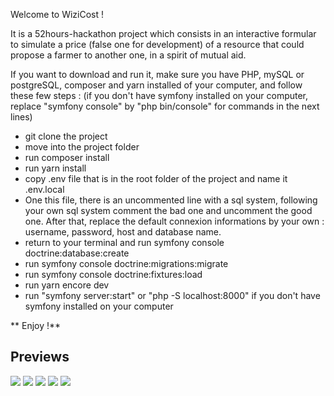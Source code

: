 Welcome to WiziCost !

It is a 52hours-hackathon project which consists in an interactive formular to simulate a price (false one for development) of a resource that could propose a farmer to another one, in a spirit of mutual aid.

If you want to download and run it, make sure you have PHP, mySQL or postgreSQL, composer and yarn installed of your computer, and follow these few steps :
(if you don't have symfony installed on your computer, replace "symfony console" by "php bin/console" for commands in the next lines)

* git clone the project
* move into the project folder
* run composer install
* run yarn install
* copy .env file that is in the root folder of the project and name it .env.local
* One this file, there is an uncommented line with a sql system, following your own sql system comment the bad one and uncomment the good one. After that, replace the default connexion informations by your own : username, password, host and database name.
* return to your terminal and run symfony console doctrine:database:create
* run symfony console doctrine:migrations:migrate
* run symfony console doctrine:fixtures:load
* run yarn encore dev
* run "symfony server:start" or "php -S localhost:8000" if you don't have symfony installed on your computer

 ** Enjoy !**

## Previews

![](./1.jpg)
![](./2.jpg)
![](./5.jpg)
![](./3.jpg)
![](./4.jpg)


